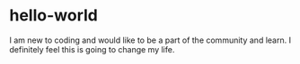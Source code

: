 # hello-world
I am new to coding and would like to be a part of the community and learn.
I definitely feel this is going to change my life.
